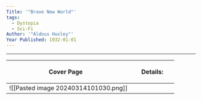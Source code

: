 ```yaml
---
Title: '"Brave New World"'
tags:
  - Dystopia
  - Sci-Fi
Author: '"Aldous Huxley"'
Year Published: 1932-01-01
---
```

---

| <p style=" min-width: 300px; max-width: 300px;"> Cover Page </p> | <p style=" width: 100px;"> Details:  </p> |
| ---------------------------------------------------------------- | ----------------------------------------- |
| ![[Pasted image 20240314101030.png]]                             |                                           |
